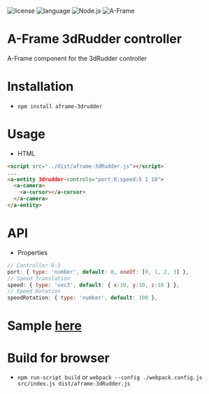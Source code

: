 ![license](https://img.shields.io/github/license/mashape/apistatus.svg)
![language](https://img.shields.io/badge/Language-javascript-green.svg) 
![Node.js](https://img.shields.io/badge/Node.js-v8.9.1-green.svg)
![A-Frame](https://img.shields.io/badge/AFrame-v0.7.0-green.svg)

# A-Frame 3dRudder controller

A-Frame component for the 3dRudder controller

# Installation
* ```npm install aframe-3drudder```

# Usage
* HTML
```html
<script src="../dist/aframe-3dRudder.js"></script>
...
<a-entity 3drudder-controls="port:0;speed:5 1 10">
  <a-camera>
    <a-cursor></a-cursor>
  </a-camera>
</a-entity>
```

# API
* Properties
```javascript
// Controller 0-3
port: { type: 'number', default: 0, oneOf: [0, 1, 2, 3] },
// Speed Translation
speed: { type: 'vec3', default: { x:10, y:10, z:10 } },
// Speed Rotation
speedRotation: { type: 'number', default: 100 },
```

# Sample [here](/examples/webvr.html)  

# Build for browser
* ```npm run-script build``` or ```webpack --config ./webpack.config.js src/index.js dist/aframe-3dRudder.js```